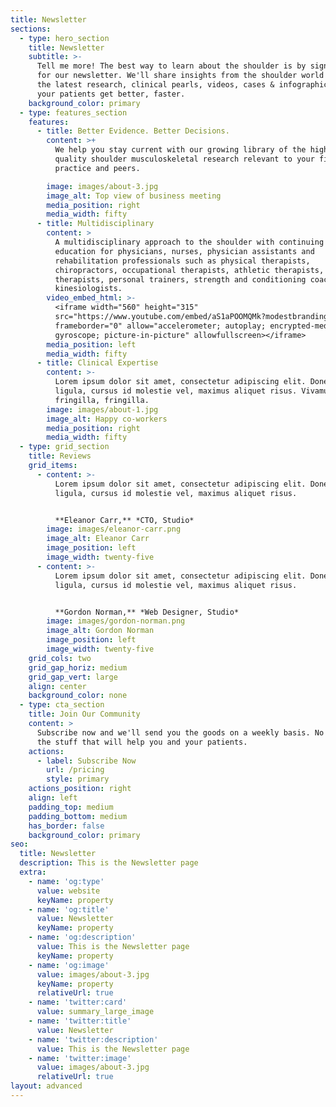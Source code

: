 ```yaml
---
title: Newsletter
sections:
  - type: hero_section
    title: Newsletter
    subtitle: >-
      Tell me more! The best way to learn about the shoulder is by signing up
      for our newsletter. We'll share insights from the shoulder world including
      the latest research, clinical pearls, videos, cases & infographics to help
      your patients get better, faster.
    background_color: primary
  - type: features_section
    features:
      - title: Better Evidence. Better Decisions.
        content: >+
          We help you stay current with our growing library of the highest
          quality shoulder musculoskeletal research relevant to your field,
          practice and peers.

        image: images/about-3.jpg
        image_alt: Top view of business meeting
        media_position: right
        media_width: fifty
      - title: Multidisciplinary
        content: >
          A multidisciplinary approach to the shoulder with continuing medical
          education for physicians, nurses, physician assistants and
          rehabilitation professionals such as physical therapists,
          chiropractors, occupational therapists, athletic therapists, massage
          therapists, personal trainers, strength and conditioning coaches and
          kinesiologists.
        video_embed_html: >-
          <iframe width="560" height="315"
          src="https://www.youtube.com/embed/aS1aPOOMQMk?modestbranding=1"
          frameborder="0" allow="accelerometer; autoplay; encrypted-media;
          gyroscope; picture-in-picture" allowfullscreen></iframe>
        media_position: left
        media_width: fifty
      - title: Clinical Expertise
        content: >-
          Lorem ipsum dolor sit amet, consectetur adipiscing elit. Donec nisl
          ligula, cursus id molestie vel, maximus aliquet risus. Vivamus in nibh
          fringilla, fringilla.
        image: images/about-1.jpg
        image_alt: Happy co-workers
        media_position: right
        media_width: fifty
  - type: grid_section
    title: Reviews
    grid_items:
      - content: >-
          Lorem ipsum dolor sit amet, consectetur adipiscing elit. Donec nisl
          ligula, cursus id molestie vel, maximus aliquet risus.


          **Eleanor Carr,** *CTO, Studio*
        image: images/eleanor-carr.png
        image_alt: Eleanor Carr
        image_position: left
        image_width: twenty-five
      - content: >-
          Lorem ipsum dolor sit amet, consectetur adipiscing elit. Donec nisl
          ligula, cursus id molestie vel, maximus aliquet risus.


          **Gordon Norman,** *Web Designer, Studio*
        image: images/gordon-norman.png
        image_alt: Gordon Norman
        image_position: left
        image_width: twenty-five
    grid_cols: two
    grid_gap_horiz: medium
    grid_gap_vert: large
    align: center
    background_color: none
  - type: cta_section
    title: Join Our Community
    content: >
      Subscribe now and we'll send you the goods on a weekly basis. No BS. Just
      the stuff that will help you and your patients.
    actions:
      - label: Subscribe Now
        url: /pricing
        style: primary
    actions_position: right
    align: left
    padding_top: medium
    padding_bottom: medium
    has_border: false
    background_color: primary
seo:
  title: Newsletter
  description: This is the Newsletter page
  extra:
    - name: 'og:type'
      value: website
      keyName: property
    - name: 'og:title'
      value: Newsletter
      keyName: property
    - name: 'og:description'
      value: This is the Newsletter page
      keyName: property
    - name: 'og:image'
      value: images/about-3.jpg
      keyName: property
      relativeUrl: true
    - name: 'twitter:card'
      value: summary_large_image
    - name: 'twitter:title'
      value: Newsletter
    - name: 'twitter:description'
      value: This is the Newsletter page
    - name: 'twitter:image'
      value: images/about-3.jpg
      relativeUrl: true
layout: advanced
---
```

